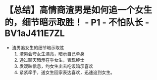 # 【总结】高情商渣男是如何追一个女生的，细节暗示取胜！ - P1 - 不怕队长 - BV1aJ411E7ZL

-   渣男追女生的细节暗示取胜
    1.  渣男会夸女生漂亮，暗示自己单身
    2.  通过聊天暗示在乎女生，表现绅士
    3.  发暧昧信息，约女生出去吃饭暗示喜欢
    4.  紧紧牵手，送女生回家表达喜欢，迅速追到女生。